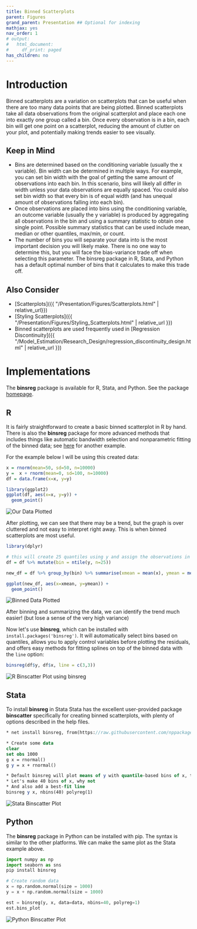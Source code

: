 ```yaml
---
title: Binned Scatterplots
parent: Figures
grand_parent: Presentation ## Optional for indexing
mathjax: yes
nav_order: 1
# output:
#   html_document:
#     df_print: paged
has_children: no
---
```



# Introduction

Binned scatterplots are a variation on scatterplots that can be useful when there are too many data points that are being plotted. Binned scatterplots take all data observations from the original scatterplot and place each one into exactly one group called a bin. Once every observation is in a bin, each bin will get one point on a scatterplot, reducing the amount of clutter on your plot, and potentially making trends easier to see visually. 

## Keep in Mind

- Bins are determined based on the conditioning variable (usually the x variable). Bin width can be determined in multiple ways. For example, you can set bin width with the goal of getting the same amount of observations into each bin. In this scenario, bins will likely all differ in width unless your data observations are equally spaced. You could also set bin width so that every bin is of equal width (and has unequal amount of observations falling into each bin).
- Once observations are placed into bins using the conditioning variable, an outcome variable (usually the y variable) is produced by aggregating all observations in the bin and using a summary statistic to obtain one single point. Possible summary statistics that can be used include mean, median or other quantiles, max/min, or count.
- The number of bins you will separate your data into is the most important decision you will likely make. There is no one way to determine this, but you will face the bias-variance trade off when selecting this parameter. The binsreg package in R, Stata, and Python has a default optimal number of bins that it calculates to make this trade off.


## Also Consider

- [Scatterplots]({{ "/Presentation/Figures/Scatterplots.html" | relative_url}})
- [Styling Scatterplots]({{ "/Presentation/Figures/Styling_Scatterplots.html" | relative_url }})
- Binned scatterplots are used frequently used in [Regression Discontinuity]({{ "/Model_Estimation/Research_Design/regression_discontinuity_design.html" | relative_url }}) 


# Implementations

The **binsreg** package is available for R, Stata, and Python. See the package [homepage](https://nppackages.github.io/binsreg).

## R

It is fairly straightforward to create a basic binned scatterplot in R by hand. There is also the **binsreg** package for more advanced methods that includes things like automatic bandwidth selection and nonparametric fitting of the binned data; see [here](https://towardsdatascience.com/goodbye-scatterplot-welcome-binned-scatterplot-a928f67413e4) for another example.

For the example below I will be using this created data:
```r
x = rnorm(mean=50, sd=50, n=10000)
y =  x + rnorm(mean=0, sd=100, n=10000)
df = data.frame(x=x, y=y)
```

```r
library(ggplot2)
ggplot(df, aes(x=x, y=y)) + 
  geom_point()
```

![Our Data Plotted](Images/binscatter/data.png)

After plotting, we can see that there may be a trend, but the graph is over cluttered and not easy to interpret right away. This is when binned scatterplots are most useful.

```r
library(dplyr)

# this will create 25 quantiles using y and assign the observations in each quantile to a separate bin
df = df %>% mutate(bin = ntile(y, n=25))

new_df = df %>% group_by(bin) %>% summarise(xmean = mean(x), ymean = mean(y)) #find the x and y mean of each bin

ggplot(new_df, aes(x=xmean, y=ymean)) + 
  geom_point()

```

![Binned Data Plotted](Images/binscatter/binscatter.png)

After binning and summarizing the data, we can identify the trend much easier! (but lose a sense of the very high variance)

Now let's use **binsreg**, which can be installed with `install.packages('binsreg')`. It will automatically select bins based on quantiles, allows you to apply control variables before plotting the residuals, and offers easy methods for fitting splines on top of the binned data with the `line` option:

```r
binsreg(df$y, df$x, line = c(3,3))
```

![R Binscatter Plot using binsreg](Images/binscatter/r_binsreg.png)

## Stata

To install **binsreg** in Stata Stata has the excellent user-provided package **binscatter** specifically for creating binned scatterplots, with plenty of options described in the help files.

```stata
* net install binsreg, from(https://raw.githubusercontent.com/nppackages/binsreg/master/stata) replace

* Create some data
clear
set obs 1000
g x = rnormal()
g y = x + rnormal()

* Default binsreg will plot means of y with quantile-based bins of x, the number of bins is by default chosen optimally
* Let's make 40 bins of x, why not
* And also add a best-fit line
binsreg y x, nbins(40) polyreg(1)
```

![Stata Binscatter Plot](Images/binscatter/stata_binscatter.png)

## Python

The **binsreg** package in Python can be installed with pip. The syntax is similar to the other platforms. We can make the same plot as the Stata example above.

```python
import numpy as np
import seaborn as sns
pip install binsreg

# Create random data
x = np.random.normal(size = 1000)
y = x + np.random.normal(size = 1000)

est = binsreg(y, x, data=data, nbins=40, polyreg=1)
est.bins_plot
```

![Python Binscatter Plot](Images/binscatter/python_binscatter.png)
